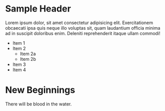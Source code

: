 # Sample Header

Lorem ipsum dolor, sit amet consectetur adipisicing elit. Exercitationem obcaecati ipsa quis neque illo voluptas sit, quam laudantium officia minima ad in suscipit doloribus enim. Deleniti reprehenderit itaque ullam commodi!

- Item 1
- Item 2
  - Item 2a
  - Item 2b
- Item 3
- Item 4

# New Beginnings

There will be blood in the water.